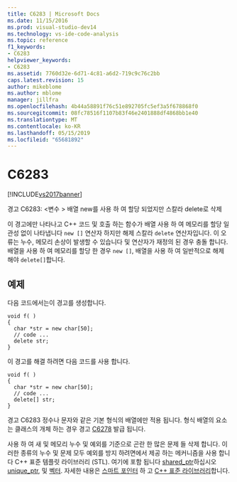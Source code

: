 ```yaml
---
title: C6283 | Microsoft Docs
ms.date: 11/15/2016
ms.prod: visual-studio-dev14
ms.technology: vs-ide-code-analysis
ms.topic: reference
f1_keywords:
- C6283
helpviewer_keywords:
- C6283
ms.assetid: 7760d32e-6d71-4c81-a6d2-719c9c76c2bb
caps.latest.revision: 15
author: mikeblome
ms.author: mblome
manager: jillfra
ms.openlocfilehash: 4b44a58891f76c51e892705fc5ef3a5f678868f0
ms.sourcegitcommit: 08fc78516f1107b83f46e2401888df4868bb1e40
ms.translationtype: MT
ms.contentlocale: ko-KR
ms.lasthandoff: 05/15/2019
ms.locfileid: "65681892"
---
```

# <a name="c6283"></a>C6283
[!INCLUDE[vs2017banner](../includes/vs2017banner.md)]

경고 C6283: \<변수 > 배열 new를 사용 하 여 할당 되었지만 스칼라 delete로 삭제  
  
 이 경고에만 나타나고 C++ 코드 및 호출 하는 함수가 배열 사용 하 여 메모리를 할당 일관성 없이 나타냅니다 `new []` 연산자 하지만 해제 스칼라 `delete` 연산자입니다. 이 오류는 누수, 메모리 손상이 발생할 수 있습니다 및 연산자가 재정의 된 경우 충돌 합니다. 배열을 사용 하 여 메모리를 할당 한 경우 `new []`, 배열을 사용 하 여 일반적으로 해제 해야 `delete[]`합니다.  
  
## <a name="example"></a>예제  
 다음 코드에서는이 경고를 생성합니다.  
  
```  
void f( )  
{  
  char *str = new char[50];  
  // code ...  
  delete str;  
}  
```  
  
 이 경고를 해결 하려면 다음 코드를 사용 합니다.  
  
```  
void f( )  
{  
  char *str = new char[50];  
  // code ...  
  delete[] str;  
}  
```  
  
 경고 C6283 정수나 문자와 같은 기본 형식의 배열에만 적용 됩니다. 형식 배열의 요소는 클래스의 개체 하는 경우 경고 [C6278](../code-quality/c6278.md) 발급 됩니다.  
  
 사용 하 여 새 및 메모리 누수 및 예외를 기준으로 곤란 한 많은 문제 들 삭제 합니다. 이러한 종류의 누수 및 문제 모두 예외를 방지 하려면에서 제공 하는 메커니즘을 사용 합니다 C++ 표준 템플릿 라이브러리 (STL). 여기에 포함 됩니다 [shared_ptr](https://msdn.microsoft.com/library/1469fc51-c658-43f1-886c-f4530dd84860)하십시오 [unique_ptr](https://msdn.microsoft.com/library/acdf046b-831e-4a4a-83aa-6d4ee467db9a), 및 [벡터](https://msdn.microsoft.com/library/c1431ad8-c0b6-4dbb-89c4-5f651e432d7f). 자세한 내용은 [스마트 포인터](https://msdn.microsoft.com/library/909ef870-904c-49b6-b8cd-e9d0b7dc9435) 하 고 [ C++ 표준 라이브러리](https://msdn.microsoft.com/library/a37d3ba3-58af-47c7-9ee2-441ccd7b77ee)합니다.

